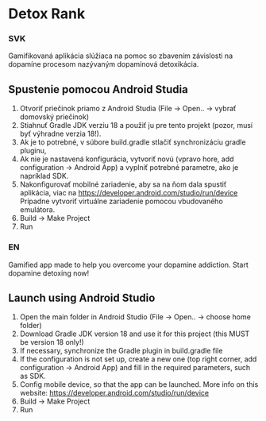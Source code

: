 # Detox Rank

### SVK
Gamifikovaná aplikácia slúžiaca na pomoc so zbavením závislosti na dopamíne procesom nazývaným dopamínová detoxikácia.

## Spustenie pomocou Android Studia

1. Otvoriť priečinok priamo z Android Studia (File -> Open.. -> vybrať domovský priečinok)
2. Stiahnuť Gradle JDK verziu 18 a použiť ju pre tento projekt (pozor, musí byť výhradne verzia 18!).
3. Ak je to potrebné, v súbore build.gradle stlačiť synchronizáciu gradle pluginu,
4. Ak nie je nastavená konfigurácia, vytvoriť novú (vpravo hore, add configuration -> Android App)
   a vyplniť potrebné parametre, ako je napríklad SDK.
5. Nakonfigurovať mobilné zariadenie, aby sa na ňom dala spustiť aplikácia, viac na https://developer.android.com/studio/run/device
   Prípadne vytvoriť virtuálne zariadenie pomocou vbudovaného emulátora.
6. Build -> Make Project
7. Run


### EN
Gamified app made to help you overcome your dopamine addiction. Start dopamine detoxing now!

## Launch using Android Studio

1. Open the main folder in Android Studio (File -> Open.. -> choose home folder)
2. Download Gradle JDK version 18 and use it for this project (this MUST be version 18 only!)
3. If necessary, synchronize the Gradle plugin in build.gradle file
4. If the configuration is not set up, create a new one (top right corner, add configuration -> Android App)
   and fill in the required parameters, such as SDK.
5. Config mobile device, so that the app can be launched. More info on this website: https://developer.android.com/studio/run/device
6. Build -> Make Project
7. Run
